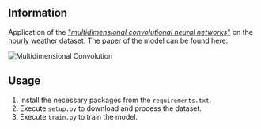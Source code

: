 ## Information
Application of the ["*multidimensional convolutional neural networks*"](https://github.com/HansBambel/multidim_conv) on the [hourly weather dataset](https://www.kaggle.com/selfishgene/historical-hourly-weather-data). The paper of the model can be found [here](https://arxiv.org/abs/2007.12567).


![Multidimensional Convolution](models-MultiDim.png)


## Usage
1. Install the necessary packages from the `requirements.txt`.
2. Execute `setup.py` to download and process the dataset.
3. Execute `train.py` to train the model.
